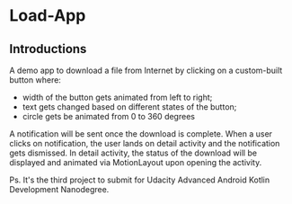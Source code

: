 # Load-App


Introductions
-------------
A demo app to download a file from Internet by clicking on a custom-built button where:

   - width of the button gets animated from left to right;
   - text gets changed based on different states of the button;
   - circle gets be animated from 0 to 360 degrees

A notification will be sent once the download is complete. When a user clicks on notification, the user lands on detail activity and the notification gets dismissed. In detail activity, the status of the download will be displayed and animated via MotionLayout upon opening the activity.

Ps. It's the third project to submit for Udacity Advanced Android Kotlin Development Nanodegree.
